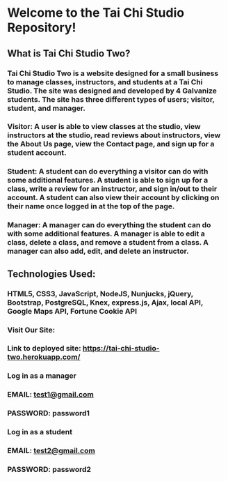 # Welcome to the Tai Chi Studio Repository!


## What is Tai Chi Studio Two?

### Tai Chi Studio Two is a website designed for a small business to manage classes, instructors, and students at a Tai Chi Studio.  The site was designed and developed by 4 Galvanize students. The site has three different types of users; visitor, student, and manager.

### Visitor: A user is able to view classes at the studio, view instructors at the studio, read reviews about instructors, view the About Us page, view the Contact page, and sign up for a student account.

### Student: A student can do everything a visitor can do with some additional features.  A student is able to sign up for a class, write a review for an instructor, and sign in/out to their account.  A student can also view their account by clicking on their name once logged in at the top of the page.

### Manager: A manager can do everything the student can do with some additional features. A manager is able to edit a class, delete a class, and remove a student from a class.  A manager can also add, edit, and delete an instructor.


## Technologies Used:

### HTML5, CSS3, JavaScript, NodeJS, Nunjucks, jQuery, Bootstrap, PostgreSQL, Knex, express.js, Ajax, local API, Google Maps API, Fortune Cookie API


### Visit Our Site:
### Link to deployed site: https://tai-chi-studio-two.herokuapp.com/
### Log in as a manager
### EMAIL: test1@gmail.com
### PASSWORD: password1

### Log in as a student
### EMAIL: test2@gmail.com
### PASSWORD: password2
